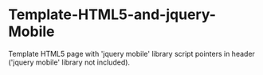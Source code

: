 Template-HTML5-and-jquery-Mobile
================================

Template HTML5 page with 'jquery mobile' library script pointers in header ('jquery mobile' library not included).
